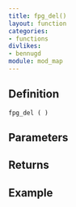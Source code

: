 ```yaml
---
title: fpg_del()
layout: function
categories:
- functions
divlikes:
- bennugd
module: mod_map
---
```


## Definition

    fpg_del ( )

## Parameters

## Returns

## Example
